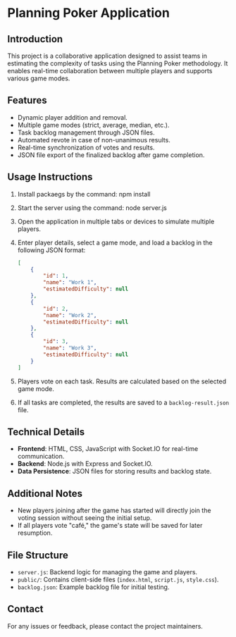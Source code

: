 
# Planning Poker Application

## Introduction

This project is a collaborative application designed to assist teams in estimating the complexity of tasks using the Planning Poker methodology. 
It enables real-time collaboration between multiple players and supports various game modes.

## Features

- Dynamic player addition and removal.
- Multiple game modes (strict, average, median, etc.).
- Task backlog management through JSON files.
- Automated revote in case of non-unanimous results.
- Real-time synchronization of votes and results.
- JSON file export of the finalized backlog after game completion.

## Usage Instructions

1. Install packaegs by the command: 
    npm install


2. Start the server using the command:
   node server.js
   

3. Open the application in multiple tabs or devices to simulate multiple players.

4. Enter player details, select a game mode, and load a backlog in the following JSON format:
   ```json
   [
       {
           "id": 1,
           "name": "Work 1",
           "estimatedDifficulty": null
       },
       {
           "id": 2,
           "name": "Work 2",
           "estimatedDifficulty": null
       },
       {
           "id": 3,
           "name": "Work 3",
           "estimatedDifficulty": null
       }
   ]
   ```

5. Players vote on each task. Results are calculated based on the selected game mode.

6. If all tasks are completed, the results are saved to a `backlog-result.json` file.

## Technical Details

- **Frontend**: HTML, CSS, JavaScript with Socket.IO for real-time communication.
- **Backend**: Node.js with Express and Socket.IO.
- **Data Persistence**: JSON files for storing results and backlog state.

## Additional Notes

- New players joining after the game has started will directly join the voting session without seeing the initial setup.
- If all players vote "café," the game's state will be saved for later resumption.

## File Structure

- `server.js`: Backend logic for managing the game and players.
- `public/`: Contains client-side files (`index.html`, `script.js`, `style.css`).
- `backlog.json`: Example backlog file for initial testing.

## Contact

For any issues or feedback, please contact the project maintainers.
